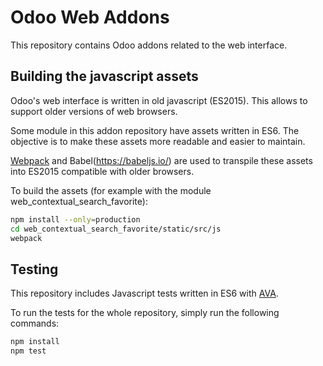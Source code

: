 # Odoo Web Addons

This repository contains Odoo addons related to the web interface.

## Building the javascript assets

Odoo's web interface is written in old javascript (ES2015). This allows to support older versions of web browsers.

Some module in this addon repository have assets written in ES6. The objective is to make these assets more
readable and easier to maintain.

[Webpack](https://webpack.js.org/) and Babel(https://babeljs.io/) are used to transpile these assets
into ES2015 compatible with older browsers.

To build the assets (for example with the module web_contextual_search_favorite):

```bash
npm install --only=production
cd web_contextual_search_favorite/static/src/js
webpack
```

## Testing

This repository includes Javascript tests written in ES6 with [AVA](https://github.com/avajs/ava).

To run the tests for the whole repository, simply run the following commands:

```bash
npm install
npm test
```
